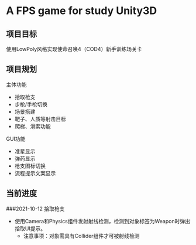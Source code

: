 # A FPS game for study Unity3D

## 项目目标
使用LowPoly风格实现使命召唤4（COD4）新手训练场关卡
## 项目规划
主体功能
- 拾取枪支
- 步枪/手枪切换
- 场景搭建
- 靶子、人质等射击目标
- 爬梯、滑索功能

GUI功能
- 准星显示
- 弹药显示
- 枪支图标切换
- 流程提示文案显示

## 当前进度
###2021-10-12
拾取枪支
- 使用Camera和Physics组件发射射线检测，检测到对象标签为Weapon时弹出拾取UI提示。
    - 注意事项：对象需具有Collider组件才可被射线检测